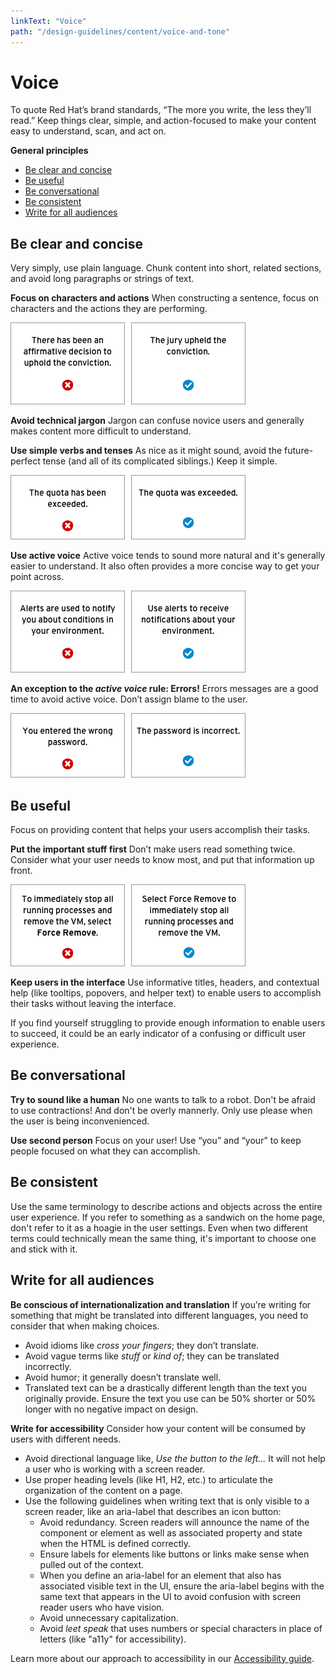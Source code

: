 ```yaml
---
linkText: "Voice"
path: "/design-guidelines/content/voice-and-tone"
---
```

# Voice
To quote Red Hat’s brand standards, “The more you write, the less they’ll read.” Keep things clear, simple, and action-focused to make your content easy to understand, scan, and act on.

**General principles**

* [Be clear and concise](#be-clear-and-concise)
* [Be useful](#be-useful)
* [Be conversational](#be-conversational)
* [Be consistent](#be-consistent)
* [Write for all audiences](#write-for-all-audiences)

## Be clear and concise
Very simply, use plain language. Chunk content into short, related sections, and avoid long paragraphs or strings of text.

**Focus on characters and actions**
When constructing a sentence, focus on characters and the actions they are performing.

![Characters and actions example](./img/character-action.png)

**Avoid technical jargon**
Jargon can confuse novice users and generally makes content more difficult to understand.

**Use simple verbs and tenses**
As nice as it might sound, avoid the future-perfect tense (and all of its complicated siblings.) Keep it simple.

![Simple verbs and tenses example](./img/simple-verbs.png)

**Use active voice**
Active voice tends to sound more natural and it's generally easier to understand. It also often provides a more concise way to get your point across.

![Active voice example](./img/active-voice.png)

**An exception to the _active voice_ rule: Errors!**
Errors messages are a good time to avoid active voice. Don’t assign blame to the user.

![Error example](./img/error-states.png)

## Be useful
Focus on providing content that helps your users accomplish their tasks.

**Put the important stuff first**
Don’t make users read something twice. Consider what your user needs to know most, and put that information up front.

![Frontload important info example](./img/frontload.png)

**Keep users in the interface**
Use informative titles, headers, and contextual help (like tooltips, popovers, and helper text) to enable users to accomplish their tasks without leaving the interface.  

If you find yourself struggling to provide enough information to enable users to succeed, it could be an early indicator of a confusing or difficult user experience.

## Be conversational
**Try to sound like a human**
No one wants to talk to a robot. Don't be afraid to use contractions! And don't be overly mannerly. Only use please when the user is being inconvenienced.

**Use second person**
Focus on your user! Use “you” and “your” to keep people focused on what they can accomplish.

## Be consistent
Use the same terminology to describe actions and objects across the entire user experience. If you refer to something as a sandwich on the home page, don't refer to it as a hoagie in the user settings. Even when two different terms could technically mean the same thing, it's important to choose one and stick with it.  

## Write for all audiences
**Be conscious of internationalization and translation**
If you’re writing for something that might be translated into different languages, you need to consider that when making choices.
* Avoid idioms like _cross your fingers_; they don’t translate.
* Avoid vague terms like _stuff_ or _kind of_; they can be translated incorrectly.
* Avoid humor; it generally doesn’t translate well.
* Translated text can be a drastically different length than the text you originally provide. Ensure the text you use can be 50% shorter or 50% longer with no negative impact on design.

**Write for accessibility**
Consider how your content will be consumed by users with different needs.
* Avoid directional language like, _Use the button to the left..._ It will not help a user who is working with a screen reader.
* Use proper heading levels (like H1, H2, etc.) to articulate the organization of the content on a page.
* Use the following guidelines when writing text that is only visible to a screen reader, like an aria-label that describes an icon button:
  * Avoid redundancy. Screen readers will announce the name of the component or element as well as associated property and state when the HTML is defined correctly.
  * Ensure labels for elements like buttons or links make sense when pulled out of the context.
  * When you define an aria-label for an element that also has associated visible text in the UI, ensure the aria-label begins with the same text that appears in the UI to avoid confusion with screen reader users who have vision.
  * Avoid unnecessary capitalization.
  * Avoid _leet speak_ that uses numbers or special characters in place of letters (like "a11y" for accessibility).

Learn more about our approach to accessibility in our [Accessibility guide](url).
